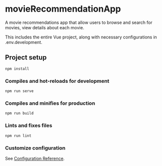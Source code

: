 # movieRecommendationApp
 A movie recommendations app that allow users to browse and search for movies, view details about each movie.

This includes the entire Vue project, along with necessary configurations in .env.development. 

## Project setup
```
npm install
```

### Compiles and hot-reloads for development
```
npm run serve
```

### Compiles and minifies for production
```
npm run build
```

### Lints and fixes files
```
npm run lint
```

### Customize configuration
See [Configuration Reference](https://cli.vuejs.org/config/).
